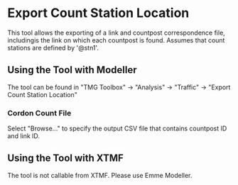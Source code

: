 # **Export Count Station Location**
This tool allows the exporting of a link and countpost correspondence file, includingis the link on which each countpost is found. Assumes that count stations are defined by '@stn1'.

## **Using the Tool with Modeller**
The tool can be found in "TMG Toolbox" -> "Analysis" -> "Traffic" -> "Export Count Station Location"

### Cordon Count File
Select "Browse..." to specify the output CSV file that contains countpost ID and link ID.


## **Using the Tool with XTMF**
The tool is not callable from XTMF. Please use Emme Modeller.



